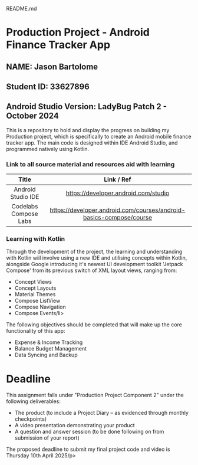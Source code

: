 README.md

# Production Project - Android Finance Tracker App

## NAME: Jason Bartolome
## Student ID: 33627896

## Android Studio Version: LadyBug Patch 2 - October 2024
<p>
This is a repository to hold and display the progress on building my Production project, which is specifically to create an Android mobile finance tracker app. The main code is designed within IDE Android Studio,
and programmed natively using Kotlin.
</p>

### Link to all source material and resources aid with learning

|        **Title**        |   **Link / Ref**   |
|:-----------------------:|:------------------:|
|   Android Studio IDE    |   https://developer.android.com/studio   |
|  Codelabs Compose Labs  | https://developer.android.com/courses/android-basics-compose/course |

### Learning with Kotlin
<p>
Through the development of the project, the learning and understanding with Kotlin wiil involve using a new IDE and utilising concepts within Kotlin, alongside Google introducing it's newest UI development toolkit
'Jetpack Compose' from its previous switch of XML layout views, ranging from:
</p>

<ul>
<li>Concept Views</li>
<li>Concept Layouts</li> 
<li>Material Themes</li> 
<li>Compose ListView</li>
<li>Compose Navigation</li>
<li>Compose Events/li> 
</ul>

<p>
The following objectives should be completed that will make up the core functionality of this app:
</p>

<ul>
<li>Expense & Income Tracking</li>
<li>Balance Budget Management</li>
<li>Data Syncing and Backup</li>
</ul>


# Deadline
<p>
This assignment falls under "Production Project Component 2" under the following deliverables: 
</p>

<ul>
<li>The product (to include a Project Diary – as evidenced through monthly checkpoints)</li>
<li>A video presentation demonstrating your product</li>
<li>A question and answer session (to be done following on from submission of your report)</li>
</ul>

<p>The proposed deadline to submit my final project code and video is Thursday 10th April 2025/p>
